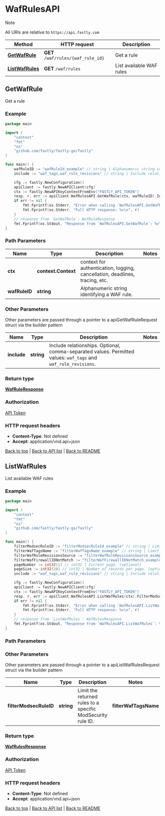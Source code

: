 # WafRulesAPI

> [!NOTE]
> All URIs are relative to `https://api.fastly.com`

Method | HTTP request | Description
------------- | ------------- | -------------
[**GetWafRule**](WafRulesAPI.md#GetWafRule) | **GET** `/waf/rules/{waf_rule_id}` | Get a rule
[**ListWafRules**](WafRulesAPI.md#ListWafRules) | **GET** `/waf/rules` | List available WAF rules



## GetWafRule

Get a rule



### Example

```go
package main

import (
    "context"
    "fmt"
    "os"
    "github.com/fastly/fastly-go/fastly"
)

func main() {
    wafRuleID := "wafRuleId_example" // string | Alphanumeric string identifying a WAF rule.
    include := "waf_tags,waf_rule_revisions" // string | Include relationships. Optional, comma-separated values. Permitted values: `waf_tags` and `waf_rule_revisions`.  (optional)

    cfg := fastly.NewConfiguration()
    apiClient := fastly.NewAPIClient(cfg)
    ctx := fastly.NewAPIKeyContextFromEnv("FASTLY_API_TOKEN")
    resp, r, err := apiClient.WafRulesAPI.GetWafRule(ctx, wafRuleID).Include(include).Execute()
    if err != nil {
        fmt.Fprintf(os.Stderr, "Error when calling `WafRulesAPI.GetWafRule`: %v\n", err)
        fmt.Fprintf(os.Stderr, "Full HTTP response: %v\n", r)
    }
    // response from `GetWafRule`: WafRuleResponse
    fmt.Fprintf(os.Stdout, "Response from `WafRulesAPI.GetWafRule`: %v\n", resp)
}
```

### Path Parameters


Name | Type | Description  | Notes
------------- | ------------- | ------------- | -------------
**ctx** | **context.Context** | context for authentication, logging, cancellation, deadlines, tracing, etc.
**wafRuleID** | **string** | Alphanumeric string identifying a WAF rule. | 

### Other Parameters

Other parameters are passed through a pointer to a apiGetWafRuleRequest struct via the builder pattern


Name | Type | Description  | Notes
------------- | ------------- | ------------- | -------------
 **include** | **string** | Include relationships. Optional, comma-separated values. Permitted values: `waf_tags` and `waf_rule_revisions`.  | 

### Return type

[**WafRuleResponse**](WafRuleResponse.md)

### Authorization

[API Token](https://www.fastly.com/documentation/reference/api/#authentication)

### HTTP request headers

- **Content-Type**: Not defined
- **Accept**: application/vnd.api+json

[Back to top](#) | [Back to API list](../README.md#documentation-for-api-endpoints) | [Back to README](../README.md)


## ListWafRules

List available WAF rules



### Example

```go
package main

import (
    "context"
    "fmt"
    "os"
    "github.com/fastly/fastly-go/fastly"
)

func main() {
    filterModsecRuleID := "filterModsecRuleId_example" // string | Limit the returned rules to a specific ModSecurity rule ID. (optional)
    filterWafTagsName := "filterWafTagsName_example" // string | Limit the returned rules to a set linked to a tag by name. (optional)
    filterWafRuleRevisionsSource := "filterWafRuleRevisionsSource_example" // string | Limit the returned rules to a set linked to a source. (optional)
    filterWafFirewallIDNotMatch := "filterWafFirewallIDNotMatch_example" // string | Limit the returned rules to a set not included in the active firewall version for a firewall. (optional)
    pageNumber := int32(1) // int32 | Current page. (optional)
    pageSize := int32(20) // int32 | Number of records per page. (optional) (default to 20)
    include := "waf_tags,waf_rule_revisions" // string | Include relationships. Optional, comma-separated values. Permitted values: `waf_tags` and `waf_rule_revisions`.  (optional)

    cfg := fastly.NewConfiguration()
    apiClient := fastly.NewAPIClient(cfg)
    ctx := fastly.NewAPIKeyContextFromEnv("FASTLY_API_TOKEN")
    resp, r, err := apiClient.WafRulesAPI.ListWafRules(ctx).FilterModsecRuleID(filterModsecRuleID).FilterWafTagsName(filterWafTagsName).FilterWafRuleRevisionsSource(filterWafRuleRevisionsSource).FilterWafFirewallIDNotMatch(filterWafFirewallIDNotMatch).PageNumber(pageNumber).PageSize(pageSize).Include(include).Execute()
    if err != nil {
        fmt.Fprintf(os.Stderr, "Error when calling `WafRulesAPI.ListWafRules`: %v\n", err)
        fmt.Fprintf(os.Stderr, "Full HTTP response: %v\n", r)
    }
    // response from `ListWafRules`: WafRulesResponse
    fmt.Fprintf(os.Stdout, "Response from `WafRulesAPI.ListWafRules`: %v\n", resp)
}
```

### Path Parameters



### Other Parameters

Other parameters are passed through a pointer to a apiListWafRulesRequest struct via the builder pattern


Name | Type | Description  | Notes
------------- | ------------- | ------------- | -------------
 **filterModsecRuleID** | **string** | Limit the returned rules to a specific ModSecurity rule ID. |  **filterWafTagsName** | **string** | Limit the returned rules to a set linked to a tag by name. |  **filterWafRuleRevisionsSource** | **string** | Limit the returned rules to a set linked to a source. |  **filterWafFirewallIDNotMatch** | **string** | Limit the returned rules to a set not included in the active firewall version for a firewall. |  **pageNumber** | **int32** | Current page. |  **pageSize** | **int32** | Number of records per page. | [default to 20] **include** | **string** | Include relationships. Optional, comma-separated values. Permitted values: `waf_tags` and `waf_rule_revisions`.  | 

### Return type

[**WafRulesResponse**](WafRulesResponse.md)

### Authorization

[API Token](https://www.fastly.com/documentation/reference/api/#authentication)

### HTTP request headers

- **Content-Type**: Not defined
- **Accept**: application/vnd.api+json

[Back to top](#) | [Back to API list](../README.md#documentation-for-api-endpoints) | [Back to README](../README.md)
